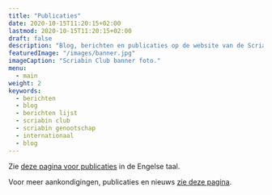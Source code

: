 ```yaml
---
title: "Publicaties"
date: 2020-10-15T11:20:15+02:00
lastmod: 2020-10-15T11:20:15+02:00
draft: false
description: "Blog, berichten en publicaties op de website van de Scriabin Club. Korte samenvattingen en een lijst van alle pagina's."
featuredImage: "/images/banner.jpg" 
imageCaption: "Scriabin Club banner foto."
menu:
  - main
weight: 2
keywords:
  - berichten
  - blog
  - berichten lijst
  - scriabin club
  - scriabin genootschap
  - internationaal
  - blog
---
```


Zie <a href="/post/" hreflang="en">deze pagina voor publicaties</a> in de Engelse taal.

Voor meer aankondigingen, publicaties en nieuws <a href="https://kaptein.me/news/" hreflang="en">zie deze pagina</a>.
